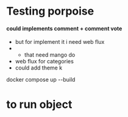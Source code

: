 # Testing porpoise

#### could implements comment + comment vote
- but for implement it i need web flux
- - that need mango do
- web flux for categories
- could add theme k


docker compose up --build
# to run object